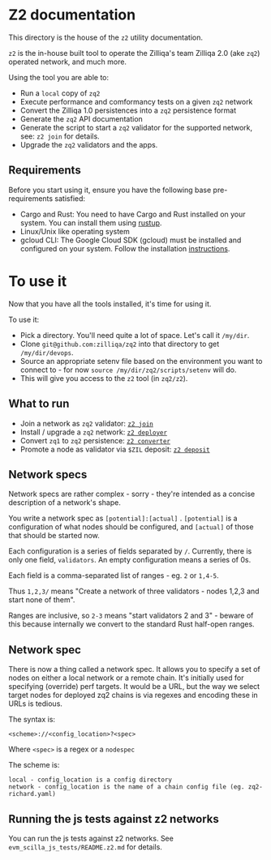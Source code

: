# Z2 documentation

This directory is the house of the `z2` utility documentation.

`z2` is the in-house built tool to operate the Zilliqa's team Zilliqa 2.0 (ake `zq2`) operated network, and much more.

Using the tool you are able to:
- Run a `local` copy of `zq2`
- Execute performance and comformancy tests on a given `zq2` network
- Convert the Zilliqa 1.0 persistences into a `zq2` persistence format
- Generate the `zq2` API documentation
- Generate the script to start a `zq2` validator for the supported network, see: `z2 join` for details.
- Upgrade the `zq2` validators and the apps.

## Requirements

Before you start using it, ensure you have the following base pre-requirements satisfied:

- Cargo and Rust: You need to have Cargo and Rust installed on your system. You can install them using [rustup](https://rustup.sh).
- Linux/Unix like operating system
- gcloud CLI: The Google Cloud SDK (gcloud) must be installed and configured on your system. Follow the installation [instructions](https://cloud.google.com/sdk/docs/install).

# To use it

Now that you have all the tools installed, it's time for using it.

To use it:

 * Pick a directory. You'll need quite a lot of space. Let's call it `/my/dir`.
 * Clone `git@github.com:zilliqa/zq2` into that directory to get `/my/dir/devops`.
 * Source an appropriate setenv file based on the environment you want to connect to - for now `source /my/dir/zq2/scripts/setenv` will do.
 * This will give you access to the `z2` tool (in `zq2/z2`).

## What to run

- Join a network as `zq2` validator: [`z2 join`](./join.md)
- Install / upgrade a `zq2` network: [`z2 deployer`](./deployer.md)
- Convert `zq1` to `zq2` persistence: [`z2 converter` ](./converter.md)
- Promote a node as validator via `$ZIL` deposit: [`z2 deposit` ](./deposit.md)

## Network specs

Network specs are rather complex - sorry - they're intended as a concise description of a network's shape.

You write a network spec as `[potential]:[actual]` . `[potential]` is a configuration of what nodes should be configured, and `[actual]` of those that should be started now.

Each configuration is a series of fields separated by `/`. Currently, there is only one field, `validators`. An empty configuration means a series of 0s.

Each field is a comma-separated list of ranges - eg. `2` or `1,4-5`.

Thus `1,2,3/` means "Create a network of three validators - nodes 1,2,3 and start none of them".

Ranges are inclusive, so `2-3` means "start validators 2 and 3" - beware of this because internally we convert to the standard Rust half-open ranges.

## Network spec

There is now a thing called a network spec. It allows you to specify a set of nodes on either a local network or a remote chain.
It's initially used for specifying (override) perf targets.
It would be a URL, but the way we select target nodes for deployed zq2 chains is via regexes and encoding these in URLs is tedious.

The syntax is:

```
<scheme>://<config_location>?<spec>
```

Where `<spec>` is a regex or a `nodespec`

The scheme is:

```
local - config_location is a config directory
network - config_location is the name of a chain config file (eg. zq2-richard.yaml)
```

## Running the js tests against z2 networks

You can run the js tests against z2 networks. See `evm_scilla_js_tests/README.z2.md` for details.


